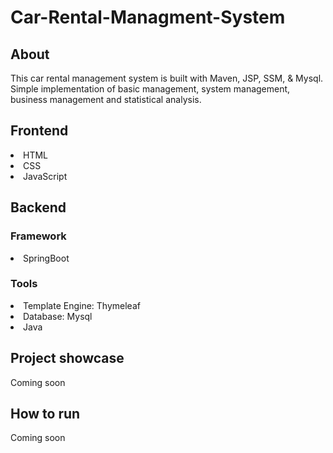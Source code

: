 # Car-Rental-Managment-System

## About
<p> This car rental management system is built with Maven, JSP, SSM, & Mysql. 
Simple implementation of basic management, system management, business management and statistical analysis.
</p>

## Frontend
<p> 
    <li>HTML</li>
    <li>CSS</li>
    <li>JavaScript</li>
</p>

## Backend
### Framework
<p>
    <li>SpringBoot</li>
</p>

### Tools
<p>
    <li>Template Engine: Thymeleaf</li>
    <li>Database: Mysql</li>
    <li>Java</li>
</p>

## Project showcase
<p>Coming soon</p>

## How to run
<p>Coming soon</p>
